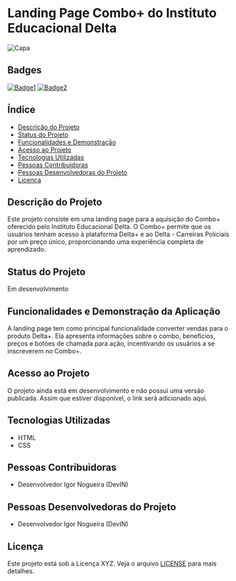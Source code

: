 # Landing Page Combo+ do Instituto Educacional Delta

![Capa](link_para_imagem_de_capa)

## Badges
[![Badge1](badge1_link)](link_para_badge1)
[![Badge2](badge2_link)](link_para_badge2)

## Índice
- [Descrição do Projeto](#descrição-do-projeto)
- [Status do Projeto](#status-do-projeto)
- [Funcionalidades e Demonstração](#funcionalidades-e-demonstração-da-aplicação)
- [Acesso ao Projeto](#acesso-ao-projeto)
- [Tecnologias Utilizadas](#tecnologias-utilizadas)
- [Pessoas Contribuidoras](#pessoas-contribuidoras)
- [Pessoas Desenvolvedoras do Projeto](#pessoas-desenvolvedoras-do-projeto)
- [Licença](#licença)

## Descrição do Projeto
Este projeto consiste em uma landing page para a aquisição do Combo+ oferecido pelo Instituto Educacional Delta. O Combo+ permite que os usuários tenham acesso à plataforma Delta+ e ao Delta - Carreiras Policiais por um preço único, proporcionando uma experiência completa de aprendizado.

## Status do Projeto
Em desenvolvimento

## Funcionalidades e Demonstração da Aplicação
A landing page tem como principal funcionalidade converter vendas para o produto Delta+. Ela apresenta informações sobre o combo, benefícios, preços e botões de chamada para ação, incentivando os usuários a se inscreverem no Combo+.

## Acesso ao Projeto
O projeto ainda está em desenvolvimento e não possui uma versão publicada. Assim que estiver disponível, o link será adicionado aqui.

## Tecnologias Utilizadas
- HTML
- CSS

## Pessoas Contribuidoras
- Desenvolvedor Igor Nogueira (DevIN)

## Pessoas Desenvolvedoras do Projeto
- Desenvolvedor Igor Nogueira (DevIN)

## Licença
Este projeto está sob a Licença XYZ. Veja o arquivo [LICENSE](link_para_arquivo_license) para mais detalhes.
